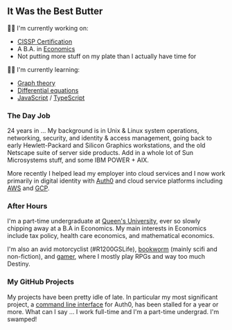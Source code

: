 ## It Was the Best Butter

👨‍💻 I'm currently working on:

- [CISSP Certification](https://www.isc2.org/Certifications/CISSP)
- A B.A. in [Economics](https://en.wikipedia.org/wiki/Economics)
- Not putting more stuff on my plate than I actually have time for

👨‍🎓 I'm currently learning:

- [Graph theory](https://en.wikipedia.org/wiki/Graph_theory)
- [Differential equations](https://en.wikipedia.org/wiki/Differential_equation)
- [JavaScript](https://en.wikipedia.org/wiki/JavaScript) / [TypeScript](https://en.wikipedia.org/wiki/TypeScript)

<!--
**dmark/dmark** is a ✨ _special_ ✨ repository because its `README.md` (this file) appears on your GitHub profile.

Here are some ideas to get you started:

- 🔭 I’m currently working on ...
- 🌱 I’m currently learning ...
- 👯 I’m looking to collaborate on ...
- 🤔 I’m looking for help with ...
- 💬 Ask me about ...
- 📫 How to reach me: ...
- 😄 Pronouns: ...
- ⚡ Fun fact: ...
-->

### The Day Job

24 years in ... My background is in Unix & Linux system operations, networking, security, and identity & access management, going back to early Hewlett-Packard and Silicon Graphics workstations, and the old Netscape suite of server side products. Add in a whole lot of Sun Microsystems stuff, and some IBM POWER + AIX.

More recently I helped lead my employer into cloud services and I now work primarily in digital identity with [Auth0](https://auth0.com/) and cloud service platforms including [AWS](https://aws.amazon.com) and [GCP](https://cloud.google.com).

### After Hours

I'm a part-time undergraduate at [Queen's University](https://www.queensu.ca), ever so slowly chipping away at a B.A in Economics. My main interests in Economics include tax policy, health care economics, and mathematical economics.

I'm also an avid motorcyclist (#R1200GSLife), [bookworm](https://www.goodreads.com/drumboots) (mainly scifi and non-fiction), and [gamer](https://steamcommunity.com/id/SamuraiMark/), where I mostly play RPGs and way too much Destiny.

### My GitHub Projects

My projects have been pretty idle of late. In particular my most significant project, a [command line interface](https://github.com/dmark/authzero) for Auth0, has been stalled for a year or more. What can I say ... I work full-time and I'm a part-time undergrad. I'm swamped!
